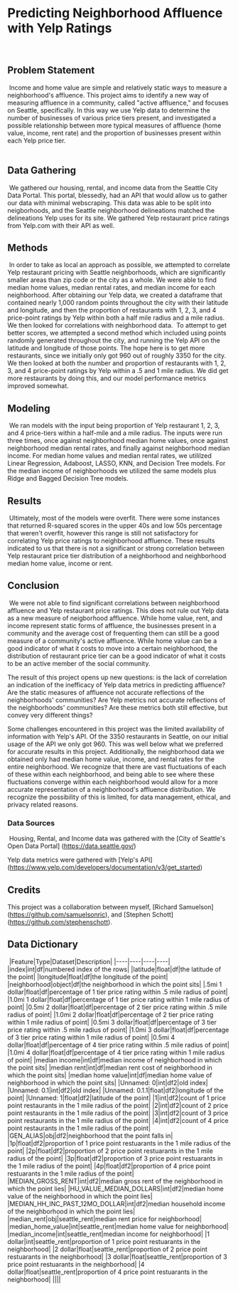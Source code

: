 # Predicting Neighborhood Affluence with Yelp Ratings
​
## Problem Statement 
​
Income and home value are simple and relatively static ways to measure a neighborhood's affluence. This project aims to identify a new way of measuring affluence in a community, called "active affluence," and focuses on Seattle, specifically. In this way we use Yelp data to determine the number of businesses of various price tiers present, and investigated a possible relationship between more typical measures of affluence (home value, income, rent rate) and the proportion of businesses present within each Yelp price tier.  
​
## Data Gathering
​
We gathered our housing, rental, and income data from the Seattle City Data Portal. This portal, blessedly, had an API that would allow us to gather our data with minimal webscraping. This data was able to be split into neigborhoods, and the Seattle neighborhood delineations matched the delineations Yelp uses for its site. We gathered Yelp restaurant price ratings from Yelp.com with their API as well.
​
## Methods
​
In order to take as local an approach as possible, we attempted to correlate Yelp restaurant pricing with Seattle neighborhoods, which are significantly smaller areas than zip code or the city as a whole. We were able to find median home values, median rental rates, and median income for each neighborhood. After obtaining our Yelp data, we created a dataframe that contained nearly 1,000 random points throughout the city with their latitude and longitude, and then the proportion of restaurants with 1, 2, 3, and 4 price-point ratings by Yelp within both a half mile radius and a mile radius. We then looked for correlations with neighborhood data.
​
To attempt to get better scores, we attempted a second method which included using points randomly generated throughout the city, and running the Yelp API on the latitude and longitude of those points. The hope here is to get more restaurants, since we initially only got 960 out of roughly 3350 for the city. We then looked at both the number and proportion of restaurants with 1, 2, 3, and 4 price-point ratings by Yelp within a .5 and 1 mile radius. We did get more restaurants by doing this, and our model performance metrics improved somewhat.

## Modeling
​
We ran models with the input being proportion of Yelp restaurant 1, 2, 3, and 4 price-tiers within a half-mile and a mile radius. The inputs were run three times, once against neighborhood median home values, once against neighborhood median rental rates, and finally against neighborhood median income. For median home values and median rental rates, we utililzed Linear Regression, Adaboost, LASSO, KNN, and Decision Tree models. For the median income of neighborhoods we utilized the same models plus Ridge and Bagged Decision Tree models.
​
## Results
​
Ultimately, most of the models were overfit.  There were some instances that returned R-squared scores in the upper 40s and low 50s percentage that weren't overfit, however this range is still not satisfactory for correlating Yelp price ratings to neighborhood affluence. These results indicated to us that there is not a significant or strong correlation between Yelp restaurant price tier distribution of a neighborhood and neighborhood median home value, income or rent. 
​
## Conclusion
​
We were not able to find significant correlations between neighborhood affluence and Yelp restaurant price ratings. This does not rule out Yelp data as a new measure of neigborhood affluence. While home value, rent, and income represent static forms of affluence, the businesses present in a community and the average cost of frequenting them can still be a good measure of a community's active affluence. While home value can be a good indicator of what it costs to move into a certain neighborhood, the distribution of restaurant price tier can be a good indicator of what it costs to be an active member of the social community. 

The result of this project opens up new questions: is the lack of correlation an indication of the inefficacy of Yelp data metrics in predicting affluence? Are the static measures of affluence not accurate reflections of the neighborhoods' communities? Are Yelp metrics not accurate reflections of the neighborhoods' communities? Are these metrics both still effective, but convey very different things? 

Some challenges encountered in this project was the limited availability of information with Yelp's API. Of the 3350 restaurants in Seattle, on our initial usage of the API we only got 960. This was well below what we preferred for accurate results in this project. Additionally, the neighborhood data we obtained only had median home value, income, and rental rates for the entire neighborhood. We recognize that there are vast fluctuations of each of these within each neighborhood, and being able to see where these fluctuations converge within each neighborhood would allow for a more accurate representation of a neighborhood's affluence distribution. We recognize the possibility of this is limited, for data management, ethical, and privacy related reasons.

### Data Sources
​
Housing, Rental, and Income data was gathered with the [City of Seattle's Open Data Portal] (https://data.seattle.gov/) 

Yelp data metrics were gathered with [Yelp's API] (https://www.yelp.com/developers/documentation/v3/get_started)

## Credits
This project was a collaboration between myself, [Richard Samuelson] (https://github.com/samuelsonric), and [Stephen Schott] (https://github.com/stephenschott). 
​
## Data Dictionary
​
|Feature|Type|Dataset|Description|
|----|----|----|----|
|index|int|df|numbered index of the rows| 
|latitude|float|df|the latitude of the point|
|longitude|float|df|the longitude of the point| 
|neighborhood|object|df|the neighborhood in which the point sits|
|.5mi 1 dollar|float|df|percentage of 1 tier price rating within .5 mile radius of point|
|1.0mi 1 dollar|float|df|percentage of 1 tier price rating within 1 mile radius of point|
|0.5mi 2 dollar|float|df|percentage of 2 tier price rating within .5 mile radius of point|
|1.0mi 2 dollar|float|df|percentage of 2 tier price rating within 1 mile radius of point|
|0.5mi 3 dollar|float|df|percentage of 3 tier price rating within .5 mile radius of point|
|1.0mi 3 dollar|float|df|percentage of 3 tier price rating within 1 mile radius of point|
|0.5mi 4 dollar|float|df|percentage of 4 tier price rating within .5 mile radius of point|
|1.0mi 4 dollar|float|df|percentage of 4 tier price rating within 1 mile radius of point|
|median income|int|df|median income of neighborhood in which the point sits|
|median rent|int|df|median rent cost of neighborhood in which the point sits|
|median home value|int|df|median home value of neighborhood in which the point sits|
|Unnamed: 0|int|df2|old index|
|Unnamed: 0.1|int|df2|old index|
|Unnamed: 0.1.1|float|df2|longitude of the point|
|Unnamed: 1|float|df2|latitude of the point|
|1|int|df2|count of 1 price point restaurants in the 1 mile radius of the point|
|2|int|df2|count of 2 price point restaurants in the 1 mile radius of the point|
|3|int|df2|count of 3 price point restaurants in the 1 mile radius of the point|
|4|int|df2|count of 4 price point restaurants in the 1 mile radius of the point|
|GEN_ALIAS|obj|df2|neighborhood that the point falls in|
|1p|float|df2|proportion of 1 price point restuarants in the 1 mile radius of the point|
|2p|float|df2|proportion of 2 price point restuarants in the 1 mile radius of the point|
|3p|float|df2|proportion of 3 price point restuarants in the 1 mile radius of the point|
|4p|float|df2|proportion of 4 price point restuarants in the 1 mile radius of the point|
|MEDIAN_GROSS_RENT|int|df2|median gross rent of the neighborhood in which the point lies|
|HU_VALUE_MEDIAN_DOLLARS|int|df2|median home value of the neighborhood in which the point lies|
|MEDIAN_HH_INC_PAST_12MO_DOLLAR|int|df2|median household income of the neighborhood in which the point lies|
|median_rent|obj|seattle_rent|median rent price for neighborhood|
|median_home_value|int|seattle_rent|median home value for neighborhood|
|median_income|int|seattle_rent|median income for neighborhood|
|1 dollar|int|seattle_rent|proportion of 1 price point restuarants in the neighborhood|
|2 dollar|float|seattle_rent|proportion of 2 price point restuarants in the neighborhood|
|3 dollar|float|seattle_rent|proportion of 3 price point restuarants in the neighborhood|
|4 dollar|float|seattle_rent|proportion of 4 price point restuarants in the neighborhood|
||||
 
